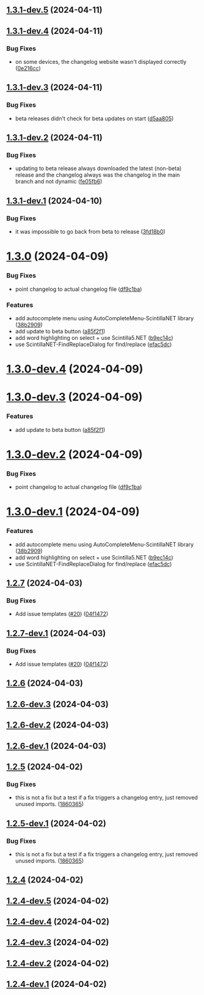 ## [1.3.1-dev.5](https://github.com/PocketMiner82/pseudocode-ide/compare/1.3.1-dev.4...1.3.1-dev.5) (2024-04-11)

## [1.3.1-dev.4](https://github.com/PocketMiner82/pseudocode-ide/compare/1.3.1-dev.3...1.3.1-dev.4) (2024-04-11)


### Bug Fixes

* on some devices, the changelog website wasn't displayed correctly ([0e216cc](https://github.com/PocketMiner82/pseudocode-ide/commit/0e216cce0d37972cf367bb8860290cead5263761))

## [1.3.1-dev.3](https://github.com/PocketMiner82/pseudocode-ide/compare/1.3.1-dev.2...1.3.1-dev.3) (2024-04-11)


### Bug Fixes

* beta releases didn't check for beta updates on start ([d5aa805](https://github.com/PocketMiner82/pseudocode-ide/commit/d5aa8055e79eb2470cd0ff83b940ee404106577b))

## [1.3.1-dev.2](https://github.com/PocketMiner82/pseudocode-ide/compare/1.3.1-dev.1...1.3.1-dev.2) (2024-04-11)


### Bug Fixes

* updating to beta release always downloaded the latest (non-beta) release and the changelog always was the changelog in the main branch and not dynamic ([fe05fb6](https://github.com/PocketMiner82/pseudocode-ide/commit/fe05fb6d15b9500dcbf8973902d78892625f0fd5))

## [1.3.1-dev.1](https://github.com/PocketMiner82/pseudocode-ide/compare/1.3.0...1.3.1-dev.1) (2024-04-10)


### Bug Fixes

* it was impossible to go back from beta to release ([3fd18b0](https://github.com/PocketMiner82/pseudocode-ide/commit/3fd18b0b13ea86d12706d10b6090bd595f89c342))

# [1.3.0](https://github.com/PocketMiner82/pseudocode-ide/compare/1.2.7...1.3.0) (2024-04-09)


### Bug Fixes

* point changelog to actual changelog file ([df9c1ba](https://github.com/PocketMiner82/pseudocode-ide/commit/df9c1ba52b7e0a2b2fe7335d16d9f462b2f79c99))


### Features

* add autocomplete menu using AutoCompleteMenu-ScintillaNET library ([38b2909](https://github.com/PocketMiner82/pseudocode-ide/commit/38b2909a09149cc3e8c79002ee15a796b6dc7699))
* add update to beta button ([a85f2f1](https://github.com/PocketMiner82/pseudocode-ide/commit/a85f2f18edcf1e6e592c42e560a539a28f39dc81))
* add word highlighting on select + use Scintilla5.NET ([b9ec14c](https://github.com/PocketMiner82/pseudocode-ide/commit/b9ec14cb6f5ac1f5651b8cad25c3978bb70914f1))
* use ScintillaNET-FindReplaceDialog for find/replace ([efac5dc](https://github.com/PocketMiner82/pseudocode-ide/commit/efac5dc811e7188fe2b5f07438a552dbb3529e40))

# [1.3.0-dev.4](https://github.com/PocketMiner82/pseudocode-ide/compare/1.3.0-dev.3...1.3.0-dev.4) (2024-04-09)

# [1.3.0-dev.3](https://github.com/PocketMiner82/pseudocode-ide/compare/1.3.0-dev.2...1.3.0-dev.3) (2024-04-09)


### Features

* add update to beta button ([a85f2f1](https://github.com/PocketMiner82/pseudocode-ide/commit/a85f2f18edcf1e6e592c42e560a539a28f39dc81))

# [1.3.0-dev.2](https://github.com/PocketMiner82/pseudocode-ide/compare/1.3.0-dev.1...1.3.0-dev.2) (2024-04-09)


### Bug Fixes

* point changelog to actual changelog file ([df9c1ba](https://github.com/PocketMiner82/pseudocode-ide/commit/df9c1ba52b7e0a2b2fe7335d16d9f462b2f79c99))

# [1.3.0-dev.1](https://github.com/PocketMiner82/pseudocode-ide/compare/1.2.7...1.3.0-dev.1) (2024-04-09)


### Features

* add autocomplete menu using AutoCompleteMenu-ScintillaNET library ([38b2909](https://github.com/PocketMiner82/pseudocode-ide/commit/38b2909a09149cc3e8c79002ee15a796b6dc7699))
* add word highlighting on select + use Scintilla5.NET ([b9ec14c](https://github.com/PocketMiner82/pseudocode-ide/commit/b9ec14cb6f5ac1f5651b8cad25c3978bb70914f1))
* use ScintillaNET-FindReplaceDialog for find/replace ([efac5dc](https://github.com/PocketMiner82/pseudocode-ide/commit/efac5dc811e7188fe2b5f07438a552dbb3529e40))

## [1.2.7](https://github.com/PocketMiner82/pseudocode-ide/compare/1.2.6...1.2.7) (2024-04-03)


### Bug Fixes

* Add issue templates ([#20](https://github.com/PocketMiner82/pseudocode-ide/issues/20)) ([04f1472](https://github.com/PocketMiner82/pseudocode-ide/commit/04f14722d7f633cae67999eeb3c2dd5edddb6a0e))

## [1.2.7-dev.1](https://github.com/PocketMiner82/pseudocode-ide/compare/1.2.6...1.2.7-dev.1) (2024-04-03)


### Bug Fixes

* Add issue templates ([#20](https://github.com/PocketMiner82/pseudocode-ide/issues/20)) ([04f1472](https://github.com/PocketMiner82/pseudocode-ide/commit/04f14722d7f633cae67999eeb3c2dd5edddb6a0e))

## [1.2.6](https://github.com/PocketMiner82/pseudocode-ide/compare/1.2.5...1.2.6) (2024-04-03)

## [1.2.6-dev.3](https://github.com/PocketMiner82/pseudocode-ide/compare/1.2.6-dev.2...1.2.6-dev.3) (2024-04-03)

## [1.2.6-dev.2](https://github.com/PocketMiner82/pseudocode-ide/compare/1.2.6-dev.1...1.2.6-dev.2) (2024-04-03)

## [1.2.6-dev.1](https://github.com/PocketMiner82/pseudocode-ide/compare/1.2.5...1.2.6-dev.1) (2024-04-03)

## [1.2.5](https://github.com/PocketMiner82/pseudocode-ide/compare/1.2.4...1.2.5) (2024-04-02)


### Bug Fixes

* this is not a fix but a test if a fix triggers a changelog entry, just removed unused imports. ([1860365](https://github.com/PocketMiner82/pseudocode-ide/commit/18603654b0daaac051191f77b56717ef4dc735e5))

## [1.2.5-dev.1](https://github.com/PocketMiner82/pseudocode-ide/compare/1.2.4...1.2.5-dev.1) (2024-04-02)


### Bug Fixes

* this is not a fix but a test if a fix triggers a changelog entry, just removed unused imports. ([1860365](https://github.com/PocketMiner82/pseudocode-ide/commit/18603654b0daaac051191f77b56717ef4dc735e5))

## [1.2.4](https://github.com/PocketMiner82/pseudocode-ide/compare/1.2.3...1.2.4) (2024-04-02)

## [1.2.4-dev.5](https://github.com/PocketMiner82/pseudocode-ide/compare/1.2.4-dev.4...1.2.4-dev.5) (2024-04-02)

## [1.2.4-dev.4](https://github.com/PocketMiner82/pseudocode-ide/compare/1.2.4-dev.3...1.2.4-dev.4) (2024-04-02)

## [1.2.4-dev.3](https://github.com/PocketMiner82/pseudocode-ide/compare/1.2.4-dev.2...1.2.4-dev.3) (2024-04-02)

## [1.2.4-dev.2](https://github.com/PocketMiner82/pseudocode-ide/compare/1.2.4-dev.1...1.2.4-dev.2) (2024-04-02)

## [1.2.4-dev.1](https://github.com/PocketMiner82/pseudocode-ide/compare/1.2.3...1.2.4-dev.1) (2024-04-02)
